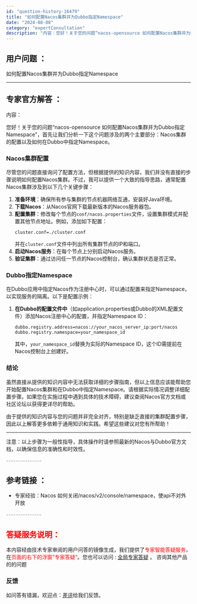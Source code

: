 ```yaml
---
id: "question-history-16479"
title: "如何配置Nacos集群并为Dubbo指定Namespace"
date: "2024-08-08"
category: "expertConsultation"
description: "内容：您好！关于您的问题“nacos-opensource 如何配置Nacos集群并为Dubbo指定Namespace”，首先让我们分析一下这个问题涉及的两个主要部分：Nacos集群的配置以及如何在Dubbo中指定Namespace。### Nacos集群配置尽管您的问题直接询问了配置方法，但根据提"
---
```


## 用户问题 ： 
 如何配置Nacos集群并为Dubbo指定Namespace  

---------------
## 专家官方解答 ：

内容：

您好！关于您的问题“nacos-opensource 如何配置Nacos集群并为Dubbo指定Namespace”，首先让我们分析一下这个问题涉及的两个主要部分：Nacos集群的配置以及如何在Dubbo中指定Namespace。

### Nacos集群配置

尽管您的问题直接询问了配置方法，但根据提供的知识内容，我们并没有直接的步骤说明如何配置Nacos集群。不过，我可以提供一个大致的指导思路，通常配置Nacos集群涉及到以下几个关键步骤：

1. **准备环境**：确保所有参与集群的节点机器网络互通，安装好Java环境。
2. **下载Nacos**：从Nacos官网下载最新版本的Nacos服务器包。
3. **配置集群**：修改每个节点的`conf/nacos.properties`文件，设置集群模式并配置其他节点地址。例如，添加如下配置：
   ```
   cluster.conf=./cluster.conf
   ```
   并在`cluster.conf`文件中列出所有集群节点的IP和端口。
4. **启动Nacos服务**：在每个节点上分别启动Nacos服务。
5. **验证集群**：通过访问任一节点的Nacos控制台，确认集群状态是否正常。

### Dubbo指定Namespace

在Dubbo应用中指定Nacos作为注册中心时，可以通过配置来指定Namespace，以实现服务的隔离。以下是配置示例：

1. **在Dubbo的配置文件中**（如application.properties或Dubbo的XML配置文件）添加Nacos注册中心的配置，并指定Namespace ID：
   ```properties
   dubbo.registry.address=nacos://your_nacos_server_ip:port/nacos
   dubbo.registry.namespace=your_namespace_id
   ```
   其中，`your_namespace_id`替换为实际的Namespace ID，这个ID需提前在Nacos控制台上创建好。

### 结论

虽然直接从提供的知识内容中无法获取详细的步骤指南，但以上信息应该能帮助您开始配置Nacos集群和在Dubbo中指定Namespace。请根据实际情况调整详细配置步骤。如果您在实施过程中遇到具体的技术障碍，建议查阅Nacos官方文档或社区论坛以获得更详尽的帮助。

由于提供的知识内容与您的问题并非完全对齐，特别是缺乏直接的集群配置步骤，因此以上解答更多依赖于通用知识和实践。希望这些建议对您有所帮助！

---

注意：以上步骤为一般性指导，具体操作时请参照最新的Nacos与Dubbo官方文档，以确保信息的准确性和时效性。


<font color="#949494">---------------</font> 


## 参考链接 ：

* 专家经验：Nacos 如何关闭/nacos/v2/console/namespace，使api不对外开放 


 <font color="#949494">---------------</font> 
 


## <font color="#FF0000">答疑服务说明：</font> 

本内容经由技术专家审阅的用户问答的镜像生成，我们提供了<font color="#FF0000">专家智能答疑服务</font>，在<font color="#FF0000">页面的右下的浮窗”专家答疑“</font>。您也可以访问 : [全局专家答疑](https://answer.opensource.alibaba.com/docs/intro) 。 咨询其他产品的的问题

### 反馈
如问答有错漏，欢迎点：[差评](https://ai.nacos.io/user/feedbackByEnhancerGradePOJOID?enhancerGradePOJOId=16484)给我们反馈。
